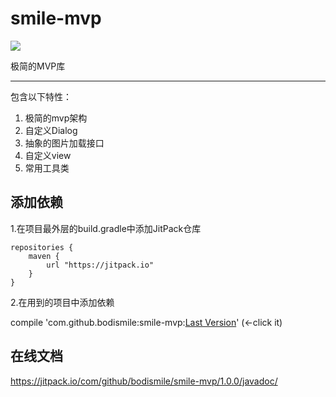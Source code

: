 # smile-mvp

[![](https://jitpack.io/v/bodismile/smile-mvp.svg)](https://jitpack.io/#bodismile/smile-mvp)

极简的MVP库

---

包含以下特性：

1. 极简的mvp架构
2. 自定义Dialog
3. 抽象的图片加载接口
4. 自定义view
5. 常用工具类

## 添加依赖

1.在项目最外层的build.gradle中添加JitPack仓库

```  
repositories {
	maven {
		url "https://jitpack.io"
	}
}
```
2.在用到的项目中添加依赖

compile 'com.github.bodismile:smile-mvp:[Last Version](https://github.com/bodismile/smile-mvp/releases)' (<-click it)   

## 在线文档

https://jitpack.io/com/github/bodismile/smile-mvp/1.0.0/javadoc/
